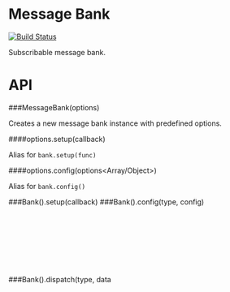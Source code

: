 Message Bank
===

[![Build Status](https://travis-ci.org/krambuhl/message-bank.svg)](https://travis-ci.org/krambuhl/message-bank) 

Subscribable message bank.  


API
===


###MessageBank(options<Object>)

Creates a new message bank instance with predefined options.

####options.setup(callback<Function>)

Alias for `bank.setup(func)`

####options.config(options<Array/Object>)

Alias for `bank.config()`

###Bank().setup(callback<Function>)
###Bank().config(type<String>, config<Object>)
###Bank().dispatch(type<String>, data<Object>, options<Object>)
###Bank().parse(type<String>, data<Object>, options<Object>)
###Bank().subscribe(type<String>, callback<Object>, options<Object>)
###Bank().unsubscribe(id<Integer>)
